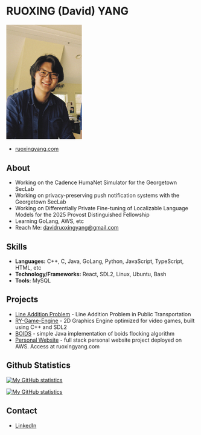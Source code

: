 # RUOXING (David) YANG

<img src="https://github.com/Davidrxyang/Davidrxyang/blob/main/David.jpg" alt="Profile Picture" width="200"/>

- [ruoxingyang.com](https://ruoxingyang.com)

## About
- Working on the Cadence HumaNet Simulator for the Georgetown SecLab
- Working on privacy-preserving push notification systems with the Georgetown SecLab
- Working on Differentially Private Fine-tuning of Localizable Language Models for the 2025 Provost Distinguished Fellowship
- Learning GoLang, AWS, etc
- Reach Me: davidruoxingyang@gmail.com

## Skills
- **Languages:** C++, C, Java, GoLang, Python, JavaScript, TypeScript, HTML, etc
- **Technology/Frameworks:** React, SDL2, Linux, Ubuntu, Bash
- **Tools:** MySQL

## Projects
- [Line Addition Problem](https://github.com/Davidrxyang/raines-2024-line-addition-problem) - Line Addition Problem in Public Transportation
- [RY-Game-Engine](https://github.com/Davidrxyang/RY-Game-Engine) - 2D Graphics Engine optimized for video games, built using C++ and SDL2
- [BOIDS](https://github.com/Davidrxyang/boids) - simple Java implementation of boids flocking algorithm
- [Personal Website](https://github.com/Davidrxyang/ruoxingyang.com) - full stack personal website project deployed on AWS. Access at ruoxingyang.com

## Github Statistics
[![My GitHub statistics](https://github-readme-stats.vercel.app/api/?username=davidrxyang&rank_icon=github&theme=transparent&show=reviews,prs_merged,prs_merged_percentage)](https://github.com/davidrxyang/github-readme-stats)

[![My GitHub statistics](https://github-readme-stats.vercel.app/api/top-langs?username=davidrxyang&theme=transparent)](https://github.com/davidrxyang/github-readme-stats)


## Contact
- [LinkedIn](https://linkedin.com/in/ruoxing-yang-527304228)
  
